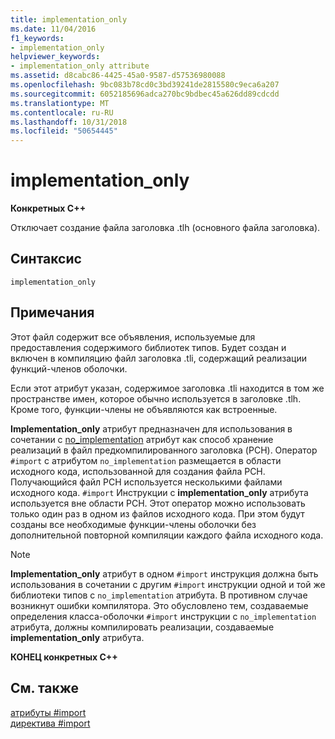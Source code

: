 ```yaml
---
title: implementation_only
ms.date: 11/04/2016
f1_keywords:
- implementation_only
helpviewer_keywords:
- implementation_only attribute
ms.assetid: d8cabc86-4425-45a0-9587-d57536980088
ms.openlocfilehash: 9bc083b78cd0c3bd39241de2815580c9eca6a207
ms.sourcegitcommit: 6052185696adca270bc9bdbec45a626dd89cdcdd
ms.translationtype: MT
ms.contentlocale: ru-RU
ms.lasthandoff: 10/31/2018
ms.locfileid: "50654445"
---
```

# <a name="implementationonly"></a>implementation_only
**Конкретных C++**

Отключает создание файла заголовка .tlh (основного файла заголовка).

## <a name="syntax"></a>Синтаксис

```
implementation_only
```

## <a name="remarks"></a>Примечания

Этот файл содержит все объявления, используемые для предоставления содержимого библиотек типов. Будет создан и включен в компиляцию файл заголовка .tli, содержащий реализации функций-членов оболочки.

Если этот атрибут указан, содержимое заголовка .tli находится в том же пространстве имен, которое обычно используется в заголовке .tlh. Кроме того, функции-члены не объявляются как встроенные.

**Implementation_only** атрибут предназначен для использования в сочетании с [no_implementation](../preprocessor/no-implementation.md) атрибут как способ хранение реализаций в файл предкомпилированного заголовка (PCH). Оператор `#import` с атрибутом `no_implementation` размещается в области исходного кода, использованной для создания файла PCH. Получающийся файл PCH используется несколькими файлами исходного кода. `#import` Инструкции с **implementation_only** атрибута используется вне области PCH. Этот оператор можно использовать только один раз в одном из файлов исходного кода. При этом будут созданы все необходимые функции-члены оболочки без дополнительной повторной компиляции каждого файла исходного кода.

> [!NOTE]
> **Implementation_only** атрибут в одном `#import` инструкция должна быть использования в сочетании с другим `#import` инструкции одной и той же библиотеки типов с `no_implementation` атрибута. В противном случае возникнут ошибки компилятора. Это обусловлено тем, создаваемые определения класса-оболочки `#import` инструкции с `no_implementation` атрибута, должны компилировать реализации, создаваемые **implementation_only** атрибута.

**КОНЕЦ конкретных C++**

## <a name="see-also"></a>См. также

[атрибуты #import](../preprocessor/hash-import-attributes-cpp.md)<br/>
[директива #import](../preprocessor/hash-import-directive-cpp.md)